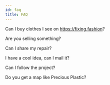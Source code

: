 ```yaml
---
id: faq
title: FAQ
---
```



Can I buy clothes I see on https://fixing.fashion?

Are you selling something?

Can I share my repair?

I have a cool idea, can I mail it?

Can I follow the project?

Do you get a map like Precious Plastic?
